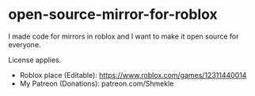 # open-source-mirror-for-roblox
I made code for mirrors in roblox and I want to make it open source for everyone.

License applies.

- Roblox place (Editable): https://www.roblox.com/games/12311440014
- My Patreon (Donations): patreon.com/Shmekle
